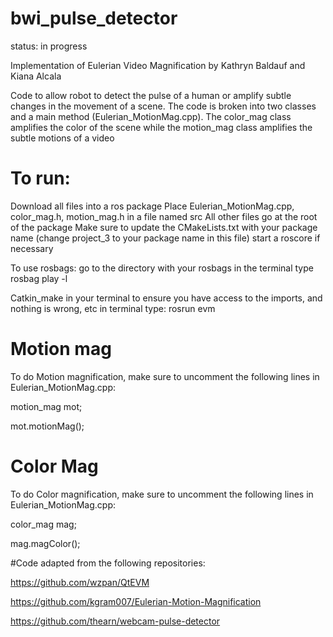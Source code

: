 # bwi_pulse_detector
status: in progress

Implementation of Eulerian Video Magnification by Kathryn Baldauf and Kiana Alcala

Code to allow robot to detect the pulse of a human or amplify subtle changes in the movement of a scene. 
The code is broken into two classes and a main method (Eulerian_MotionMag.cpp).
The color_mag class amplifies the color of the scene while the motion_mag class amplifies the subtle motions of a video

# To run:
Download all files into a ros package
Place Eulerian_MotionMag.cpp, color_mag.h, motion_mag.h in a file named src
All other files go at the root of the package
Make sure to update the CMakeLists.txt with your package name (change project_3 to your package name in this file)
start a roscore if necessary

To use rosbags: 
go to the directory with your rosbags 
in the terminal type 
rosbag play -l <bag name>

Catkin_make in your terminal to ensure you have access to the imports, and nothing is wrong, etc
in terminal type:
rosrun <ros package name> evm 

# Motion mag 
To do Motion magnification, make sure to uncomment the following lines in Eulerian_MotionMag.cpp: 

  motion_mag mot;
  
  mot.motionMag();
  
# Color Mag
To do Color magnification, make sure to uncomment the following lines in Eulerian_MotionMag.cpp: 

  color_mag mag;
  
  mag.magColor();
  
#Code adapted from the following repositories:

https://github.com/wzpan/QtEVM

https://github.com/kgram007/Eulerian-Motion-Magnification

https://github.com/thearn/webcam-pulse-detector
